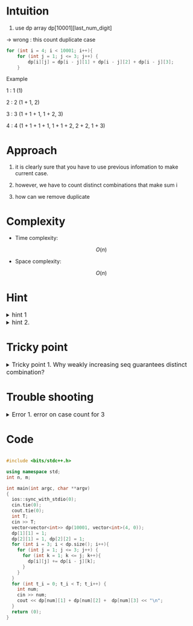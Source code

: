 # Intuition
<!-- Describe your first thoughts on how to solve this problem. -->

1. use dp array dp[10001][last_num_digit]

-> wrong : 
this count duplicate case
```c++
for (int i = 4; i < 10001; i++){
	for (int j = 1; j <= 3; j++) {
		dp[i][j] = dp[i - j][1] + dp[i - j][2] + dp[i - j][3];
	}
```
Example

1 : 1 (1)

2 : 2 (1 + 1, 2)

3 : 3 (1 + 1 + 1, 1 + 2, 3)

4 : 4 (1 + 1 + 1 + 1, 1 + 1 + 2, 2 + 2, 1 + 3)


# Approach
<!-- Describe your approach to solving the problem. -->

1. it is clearly sure that you have to use previous infomation to make current case.

2. however, we have to count distinct combinations that make sum i
3. how can we remove duplicate 

# Complexity
- Time complexity:
<!-- Add your time complexity here, e.g. $$O(n)$$ -->

$$ O(n) $$


- Space complexity:
<!-- Add your space complexity here, e.g. $$O(n)$$ -->

$$ O(n) $$


# Hint

<details>
<summary> <font size="3"> hint 1 </font> </summary>
<div markdown="1">

how make an seq increasing? what is feature of weak increasing seq?

</div>
</details>

<details>
<summary> <font size="3"> hint 2. </font> </summary>
<div markdown="1">

memo the case count by last digit

</div>
</details>

# Tricky point

<details>
<summary> <font size="3"> Tricky point 1. Why weakly increasing seq guarantees distinct combination?  </font> </summary>
<div markdown="1">


</div>
</details>

# Trouble shooting

<details>
<summary> <font size="3"> Error 1. error on case count for 3  </font> </summary>
<div markdown="1">

wrong:
```c++
dp[1][1] = 1;
dp[2][1] = 1, dp[2][2] = 1;

```

correct:
```c++

dp[0][1] = 1;
dp[1][1] = 1;
dp[2][1] = 1, dp[2][2] = 1;
```
</div>
</details>

# Code
```cpp []

#include <bits/stdc++.h>

using namespace std;
int n, m;

int main(int argc, char **argv)
{
  ios::sync_with_stdio(0);
  cin.tie(0);
  cout.tie(0);
  int T;
  cin >> T;
  vector<vector<int>> dp(10001, vector<int>(4, 0));
  dp[1][1] = 1;
  dp[2][1] = 1, dp[2][2] = 1;
  for (int i = 3; i < dp.size(); i++){
    for (int j = 1; j <= 3; j++) {
      for (int k = 1; k <= j; k++){
        dp[i][j] += dp[i - j][k];
      }
    }
  }
  for (int t_i = 0; t_i < T; t_i++) {
    int num;
    cin >> num;
    cout << dp[num][1] + dp[num][2] +  dp[num][3] << "\n";
  }
  return (0);
}

```

